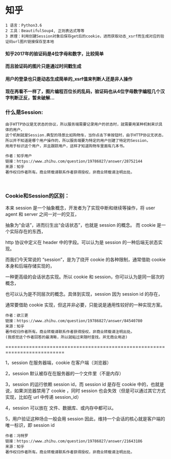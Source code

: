 # 知乎

    1 语言：Python3.6
    2 工具：BeautifulSoup4, 正则表达式等等
    3 原理：利用创建Session对象后保存get后的cookie，进而获取动态_xsrf而生成对应的验证码url图片链接保存至本地

#### 知乎2017年的验证码是4位字母和数字，比较简单
#### 而且验证码的图片只是通过时间戳生成
#### 用户的登录也只是动态生成简单的_xsrf值来判断人还是非人操作
#### 现在再看不一样了，图片编程百位长的乱码，验证码也从4位字母数字编程几个汉字判断正反，暂未破解...


### 什么是Session:

    由于HTTP协议是无状态的协议，所以服务端需要记录用户的状态时，就需要用某种机制来识具体的用户，
    这个机制就是Session.典型的场景比如购物车，当你点击下单按钮时，由于HTTP协议无状态，
    所以并不知道是哪个用户操作的，所以服务端要为特定的用户创建了特定的Session，
    用用于标识这个用户，并且跟踪用户，这样才知道购物车里面有几本书。
    
    作者：知乎用户
    链接：https://www.zhihu.com/question/19786827/answer/28752144
    来源：知乎
    著作权归作者所有。商业转载请联系作者获得授权，非商业转载请注明出处。
    
    
    
### Cookie和Session的区别：
    
本来 session 是一个抽象概念，开发者为了实现中断和继续等操作，将 user agent 和 server 之间一对一的交互，

抽象为“会话”，进而衍生出“会话状态”，也就是 session 的概念。 而 cookie 是一个实际存在的东西，

http 协议中定义在 header 中的字段。可以认为是 session 的一种后端无状态实现。

而我们今天常说的 “session”，是为了绕开 cookie 的各种限制，通常借助 cookie 本身和后端存储实现的，

一种更高级的会话状态实现。所以 cookie 和 session，你可以认为是同一层次的概念，

也可以认为是不同层次的概念。具体到实现，session 因为 session id 的存在，

通常要借助 cookie 实现，但这并非必要，只能说是通用性较好的一种实现方案。
    
    作者：欲三更
    链接：https://www.zhihu.com/question/19786827/answer/84540780
    来源：知乎
    著作权归作者所有。商业转载请联系作者获得授权，非商业转载请注明出处。
    (我感觉这个作者回答的最清晰，所以就粘过来随时查找，并无商业用途)
    
==========================================================================

1，session 在服务器端，cookie 在客户端（浏览器）

2，session 默认被存在在服务器的一个文件里（不是内存）

3，session 的运行依赖 session id，而 session id 是存在 cookie 中的，也就是说，如果浏览器禁用了 cookie ，同时 session 也会失效（但是可以通过其它方式实现，比如在 url 中传递 session_id）

4，session 可以放在 文件、数据库、或内存中都可以。

5，用户验证这种场合一般会用 session 因此，维持一个会话的核心就是客户端的唯一标识，即 session id

    作者：冯特罗
    链接：https://www.zhihu.com/question/19786827/answer/21643186
    来源：知乎
    著作权归作者所有。商业转载请联系作者获得授权，非商业转载请注明出处。
